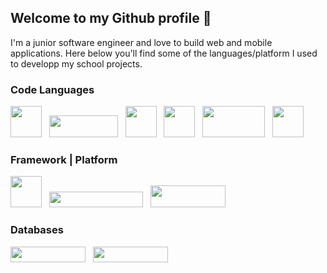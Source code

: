 ## Welcome to my Github profile 👋

I'm a junior software engineer and love to build web and mobile applications. Here below you'll find some of the languages/platform I used to developp my school projects. 


### Code Languages

<img src="https://upload.wikimedia.org/wikipedia/commons/7/7d/Microsoft_.NET_logo.svg" width="50" height="50" /> &nbsp;
<img src="https://storage.googleapis.com/cms-storage-bucket/c823e53b3a1a7b0d36a9.png" width="110" height="35" /> &nbsp;
<img src="https://upload.wikimedia.org/wikipedia/commons/a/a7/React-icon.svg" width="50" height="50" /> &nbsp;
<img src="https://upload.wikimedia.org/wikipedia/fr/2/2e/Java_Logo.svg" width="50" height="50" /> &nbsp;
<img src="https://upload.wikimedia.org/wikipedia/commons/3/39/Scala-full-color.svg" width="100" height="50" /> &nbsp;
<img src="https://upload.wikimedia.org/wikipedia/commons/6/6a/JavaScript-logo.png" width="50" height="50" /> &nbsp;



### Framework | Platform

<img src="https://upload.wikimedia.org/wikipedia/fr/6/67/Jakarta_ee_logo_stacked.png" width="50" height="50" /> &nbsp;
<img src="https://upload.wikimedia.org/wikipedia/commons/4/44/Spring_Framework_Logo_2018.svg" width="150" height="25" /> &nbsp;
<img src="https://upload.wikimedia.org/wikipedia/commons/7/79/Docker_%28container_engine%29_logo.png" width="120" height="35" /> &nbsp;

### Databases

<img src="https://upload.wikimedia.org/wikipedia/commons/0/0a/MySQL_textlogo.svg" width="120" height="25" /> &nbsp;
<img src="https://upload.wikimedia.org/wikipedia/commons/9/93/MongoDB_Logo.svg" width="120" height="25" /> &nbsp;


